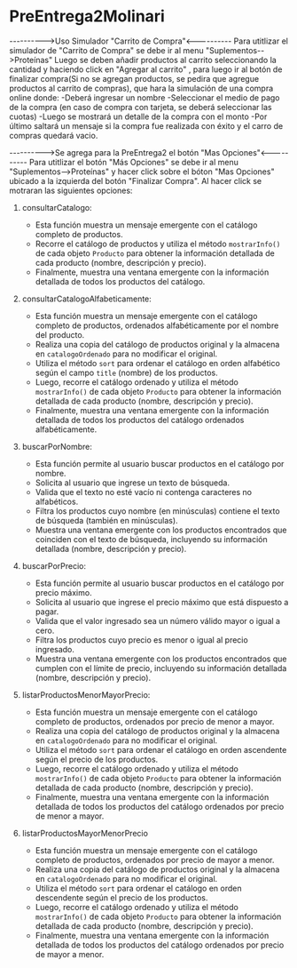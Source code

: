 # PreEntrega2Molinari

---------->Uso Simulador "Carrito de Compra"<----------
Para utitlizar el simulador de "Carrito de Compra" se debe ir al menu "Suplementos-->Proteínas"
Luego se deben añadir productos al carrito seleccionando la cantidad y haciendo click en "Agregar al carrito" ,
para luego ir al botón de finalizar compra(Si no se agregan productos, se pedira que agregue productos al carrito de compras), que hara la simulación de una compra online donde:
-Deberá ingresar un nombre
-Seleccionar el medio de pago de la compra (en caso de compra con tarjeta, se deberá seleccionar las cuotas)
-Luego se mostrará un detalle de la compra con el monto
-Por último saltará un mensaje si la compra fue realizada con éxito y el carro de compras quedará vacio.

---------->Se agrega para la PreEntrega2 el botón "Mas Opciones"<----------
Para utitlizar el botón "Más Opciones" se debe ir al menu "Suplementos-->Proteínas" y hacer click sobre el bóton "Mas Opciones" ubicado a la izquierda del botón "Finalizar Compra". Al hacer click se motraran las siguientes opciones:
1. consultarCatalogo:
   - Esta función muestra un mensaje emergente con el catálogo completo de productos.
   - Recorre el catálogo de productos y utiliza el método `mostrarInfo()` de cada objeto `Producto` para obtener la información detallada de cada producto (nombre, descripción y precio).
   - Finalmente, muestra una ventana emergente con la información detallada de todos los productos del catálogo.

2. consultarCatalogoAlfabeticamente:
   - Esta función muestra un mensaje emergente con el catálogo completo de productos, ordenados alfabéticamente por el nombre del producto.
   - Realiza una copia del catálogo de productos original y la almacena en `catalogoOrdenado` para no modificar el original.
   - Utiliza el método `sort` para ordenar el catálogo en orden alfabético según el campo `title` (nombre) de los productos.
   - Luego, recorre el catálogo ordenado y utiliza el método `mostrarInfo()` de cada objeto `Producto` para obtener la información detallada de cada producto (nombre, descripción y precio).
   - Finalmente, muestra una ventana emergente con la información detallada de todos los productos del catálogo ordenados alfabéticamente.

3. buscarPorNombre:
   - Esta función permite al usuario buscar productos en el catálogo por nombre.
   - Solicita al usuario que ingrese un texto de búsqueda.
   - Valida que el texto no esté vacío ni contenga caracteres no alfabéticos.
   - Filtra los productos cuyo nombre (en minúsculas) contiene el texto de búsqueda (también en minúsculas).
   - Muestra una ventana emergente con los productos encontrados que coinciden con el texto de búsqueda, incluyendo su información detallada (nombre, descripción y precio).

4. buscarPorPrecio:
   - Esta función permite al usuario buscar productos en el catálogo por precio máximo.
   - Solicita al usuario que ingrese el precio máximo que está dispuesto a pagar.
   - Valida que el valor ingresado sea un número válido mayor o igual a cero.
   - Filtra los productos cuyo precio es menor o igual al precio ingresado.
   - Muestra una ventana emergente con los productos encontrados que cumplen con el límite de precio, incluyendo su información detallada (nombre, descripción y precio).

5. listarProductosMenorMayorPrecio:
   - Esta función muestra un mensaje emergente con el catálogo completo de productos, ordenados por precio de menor a mayor.
   - Realiza una copia del catálogo de productos original y la almacena en `catalogoOrdenado` para no modificar el original.
   - Utiliza el método `sort` para ordenar el catálogo en orden ascendente según el precio de los productos.
   - Luego, recorre el catálogo ordenado y utiliza el método `mostrarInfo()` de cada objeto `Producto` para obtener la información detallada de cada producto (nombre, descripción y precio).
   - Finalmente, muestra una ventana emergente con la información detallada de todos los productos del catálogo ordenados por precio de menor a mayor.

6. listarProductosMayorMenorPrecio
   - Esta función muestra un mensaje emergente con el catálogo completo de productos, ordenados por precio de mayor a menor.
   - Realiza una copia del catálogo de productos original y la almacena en `catalogoOrdenado` para no modificar el original.
   - Utiliza el método `sort` para ordenar el catálogo en orden descendente según el precio de los productos.
   - Luego, recorre el catálogo ordenado y utiliza el método `mostrarInfo()` de cada objeto `Producto` para obtener la información detallada de cada producto (nombre, descripción y precio).
   - Finalmente, muestra una ventana emergente con la información detallada de todos los productos del catálogo ordenados por precio de mayor a menor.